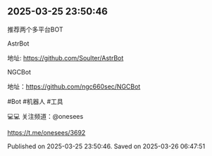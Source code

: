 
## 2025-03-25 23:50:46


推荐两个多平台BOT

AstrBot

地址: https://github.com/Soulter/AstrBot

NGCBot

地址：https://github.com/ngc660sec/NGCBot

\#Bot \#机器人 \#工具

💻💻 关注频道：@onesees

https://t.me/onesees/3692

Published on 2025-03-25 23:50:46. Saved on 2025-03-26 06:47:51
